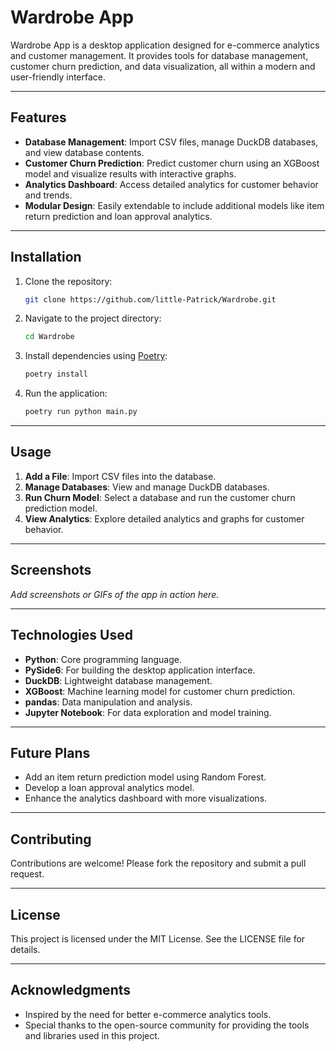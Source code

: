 # Wardrobe App

Wardrobe App is a desktop application designed for e-commerce analytics and customer management. It provides tools for database management, customer churn prediction, and data visualization, all within a modern and user-friendly interface.

---

## Features

- **Database Management**: Import CSV files, manage DuckDB databases, and view database contents.
- **Customer Churn Prediction**: Predict customer churn using an XGBoost model and visualize results with interactive graphs.
- **Analytics Dashboard**: Access detailed analytics for customer behavior and trends.
- **Modular Design**: Easily extendable to include additional models like item return prediction and loan approval analytics.

---

## Installation

1. Clone the repository:
   ```bash
   git clone https://github.com/little-Patrick/Wardrobe.git
   ```
2. Navigate to the project directory:
   ```bash
   cd Wardrobe
   ```
3. Install dependencies using [Poetry](https://python-poetry.org/):
   ```bash
   poetry install
   ```
4. Run the application:
   ```bash
   poetry run python main.py
   ```

---

## Usage

1. **Add a File**: Import CSV files into the database.
2. **Manage Databases**: View and manage DuckDB databases.
3. **Run Churn Model**: Select a database and run the customer churn prediction model.
4. **View Analytics**: Explore detailed analytics and graphs for customer behavior.

---

## Screenshots

_Add screenshots or GIFs of the app in action here._

---

## Technologies Used

- **Python**: Core programming language.
- **PySide6**: For building the desktop application interface.
- **DuckDB**: Lightweight database management.
- **XGBoost**: Machine learning model for customer churn prediction.
- **pandas**: Data manipulation and analysis.
- **Jupyter Notebook**: For data exploration and model training.

---

## Future Plans

- Add an item return prediction model using Random Forest.
- Develop a loan approval analytics model.
- Enhance the analytics dashboard with more visualizations.

---

## Contributing

Contributions are welcome! Please fork the repository and submit a pull request.

---

## License

This project is licensed under the MIT License. See the LICENSE file for details.

---

## Acknowledgments

- Inspired by the need for better e-commerce analytics tools.
- Special thanks to the open-source community for providing the tools and libraries used in this project.
